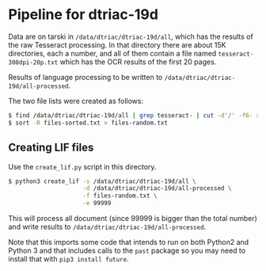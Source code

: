 # Pipeline for dtriac-19d

Data are on tarski in `/data/dtriac/dtriac-19d/all`, which has the results of the raw Tesseract processing. In that directory there are about 15K directories, each a number, and all of them contain a file named `tesseract-300dpi-20p.txt` which has the OCR results of the first 20 pages.

Results of language processing to be written to  `/data/dtriac/dtriac-19d/all-processed`.

The two file lists were created as follows:

```bash
$ find /data/dtriac/dtriac-19d/all | grep tesseract- | cut -d'/' -f6- > files-sorted.txt
$ sort -R files-sorted.txt > files-random.txt
```

## Creating LIF files

Use the `create_lif.py` script in this directory.

```bash
$ python3 create_lif -s /data/dtriac/dtriac-19d/all \
                     -d /data/dtriac/dtriac-19d/all-processed \
                     -f files-random.txt \
                     -e 99999
```

This will process all document (since 99999 is bigger than the total number) and write results to `/data/dtriac/dtriac-19d/all-processed`.

Note that this imports some code that intends to run on both Python2 and Python 3 and that includes calls to the `past` package so you may need to install that with `pip3 install future`.
